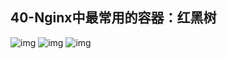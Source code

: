 ## 40-Nginx中最常用的容器：红黑树
![img](https://raw.githubusercontent.com/fanpan26/nginx-study/master/nginx/nginx-40-20190416210514.png)
![img](https://raw.githubusercontent.com/fanpan26/nginx-study/master/nginx/nginx-40-20190416210542.png)
![img](https://raw.githubusercontent.com/fanpan26/nginx-study/master/nginx/nginx-40-20190416210617.png)
